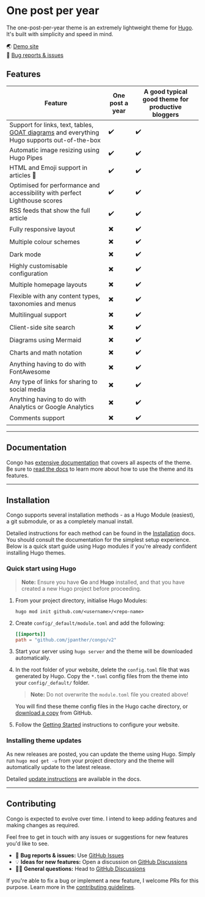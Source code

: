# One post per year

The one-post-per-year theme is an extremely lightweight theme for [Hugo](https://gohugo.io). It's built with simplicity and speed in mind.

🌏 [Demo site](https://jpanther.github.io/congo/)  
🐛 [Bug reports & issues](https://github.com/jarv/one-post-per-year/issues)

## Features
| Feature | One post a year | A good typical good theme for productive bloggers |
| --- | --- | --- |
| Support for links, text, tables, [GOAT diagrams](https://gohugo.io/content-management/diagrams/) and everything Hugo supports out-of-the-box | ✔️ | ✔️ | 
| Automatic image resizing using Hugo Pipes | ✔️ | ✔️ | 
| HTML and Emoji support in articles 🎉 | ✔️ | ✔️ | 
| Optimised for performance and accessibility with perfect Lighthouse scores | ✔️ | ✔️ | 
| RSS feeds that show the full article | ✔️ | ✔️ | 
| Fully responsive layout | ✖️ | ✔️ |
| Multiple colour schemes | ✖️ | ✔️ |
| Dark mode | ✖️ | ✔️ |
| Highly customisable configuration | ✖️ | ✔️ |
| Multiple homepage layouts | ✖️ | ✔️ |
| Flexible with any content types, taxonomies and menus | ✖️ | ✔️ |
| Multilingual support | ✖️ | ✔️ |
| Client-side site search | ✖️ | ✔️ |
| Diagrams using Mermaid |  ✖️ | ✔️ |
| Charts and math notation |  ✖️ | ✔️ |
| Anything having to do with FontAwesome | ✖️ | ✔️ |
| Any type of links for sharing to social media |  ✖️ | ✔️ |
| Anything having to do with Analytics or Google Analytics |  ✖️ | ✔️ |
| Comments support |  ✖️ | ✔️ |


---

## Documentation

Congo has [extensive documentation](https://jpanther.github.io/congo/docs/) that covers all aspects of the theme. Be sure to [read the docs](https://jpanther.github.io/congo/docs/) to learn more about how to use the theme and its features.

---

## Installation

Congo supports several installation methods - as a Hugo Module (easiest), a git submodule, or as a completely manual install.

Detailed instructions for each method can be found in the [Installation](https://jpanther.github.io/congo/docs/installation) docs. You should consult the documentation for the simplest setup experience. Below is a quick start guide using Hugo modules if you're already confident installing Hugo themes.

### Quick start using Hugo

> **Note:** Ensure you have **Go** and **Hugo** installed, and that you have created a new Hugo project before proceeding.

1. From your project directory, initialise Hugo Modules:

   ```shell
   hugo mod init github.com/<username>/<repo-name>
   ```

2. Create `config/_default/module.toml` and add the following:

   ```toml
   [[imports]]
   path = "github.com/jpanther/congo/v2"
   ```

3. Start your server using `hugo server` and the theme will be downloaded automatically.

4. In the root folder of your website, delete the `config.toml` file that was generated by Hugo. Copy the `*.toml` config files from the theme into your `config/_default/` folder.

   > **Note:** Do not overwrite the `module.toml` file you created above!

   You will find these theme config files in the Hugo cache directory, or [download a copy](https://minhaskamal.github.io/DownGit/#/home?url=https://github.com/jpanther/congo/tree/stable/config/_default) from GitHub.

5. Follow the [Getting Started](https://jpanther.github.io/congo/docs/getting-started/) instructions to configure your website.

### Installing theme updates

As new releases are posted, you can update the theme using Hugo. Simply run `hugo mod get -u` from your project directory and the theme will automatically update to the latest release.

Detailed [update instructions](https://jpanther.github.io/congo/docs/installation/#installing-updates) are available in the docs.

---

## Contributing

Congo is expected to evolve over time. I intend to keep adding features and making changes as required.

Feel free to get in touch with any issues or suggestions for new features you'd like to see.

- 🐛 **Bug reports & issues:** Use [GitHub Issues](https://github.com/jpanther/congo/issues)
- 💡 **Ideas for new features:** Open a discussion on [GitHub Discussions](https://github.com/jpanther/congo/discussions)
- 🙋‍♀️ **General questions:** Head to [GitHub Discussions](https://github.com/jpanther/congo/discussions)

If you're able to fix a bug or implement a new feature, I welcome PRs for this purpose. Learn more in the [contributing guidelines](https://github.com/jpanther/congo/blob/dev/CONTRIBUTING.md).
